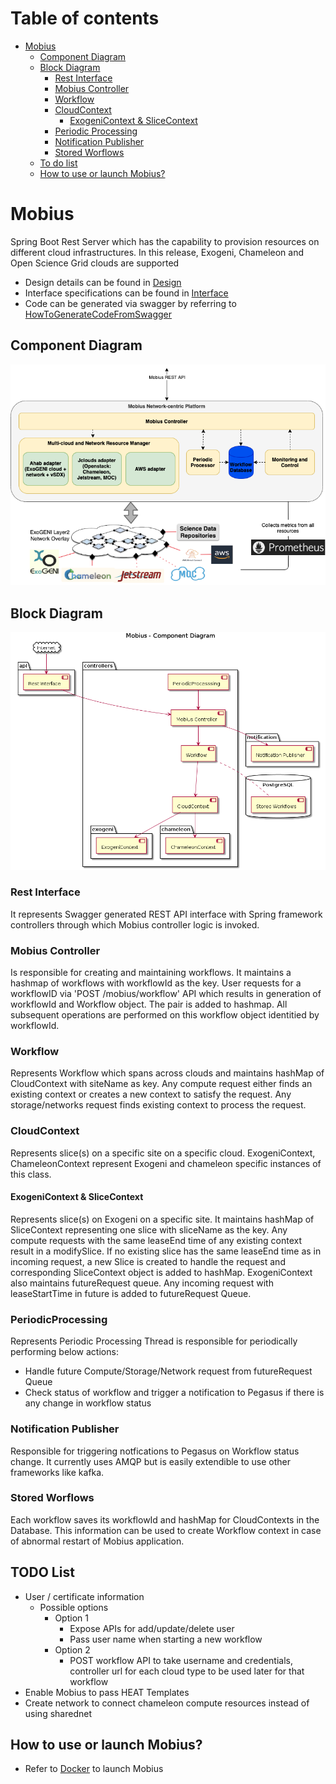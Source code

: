 # Table of contents

- [Mobius](#Mobius)
  - [Component Diagram](#component)
  - [Block Diagram](#block)
    - [Rest Interface](#rest)
    - [Mobius Controller](#controller)
    - [Workflow](#workflow)
    - [CloudContext](#cloudcontext)
      - [ExogeniContext & SliceContext](#context)
    - [Periodic Processing](#periodic)  
    - [Notification Publisher](#notification)
    - [Stored Worflows](#stored)
  - [To do list](#todo)
  - [How to use or launch Mobius?](#docker)
# <a name="Mobius"></a>Mobius

Spring Boot Rest Server which has the capability to provision resources on different cloud infrastructures. In this release, Exogeni, Chameleon and Open Science Grid clouds are supported


- Design details can be found in [Design](./mobius/Readme.md)
- Interface specifications can be found in [Interface](./mobius/Interface.md)
- Code can be generated via swagger by referring to [HowToGenerateCodeFromSwagger](./mobius/HowToGenerateCodeFromSwagger.md)
## <a name="component"></a>Component Diagram
![Component Diagram](./mobius/plantuml/images/mobius.png)
## <a name="block"></a>Block Diagram
![Component Diagram](./mobius/plantuml/images/component.png)
### <a name="rest"></a>Rest Interface
It represents Swagger generated REST API interface with Spring framework controllers through which Mobius controller logic is invoked.
### <a name="controller"></a>Mobius Controller
Is responsible for creating and maintaining workflows. It maintains a hashmap of workflows with workflowId as the key. User requests for a workflowID via 'POST /mobius/workflow' API which results in generation of workflowId and Workflow object. The pair is added to hashmap. All subsequent operations are performed on this workflow object identitied by workflowId.
### <a name="workflow"></a>Workflow
Represents Workflow which spans across clouds and maintains hashMap of CloudContext with siteName as key. Any compute request either finds an existing context or creates a new context to satisfy the request. Any storage/networks request finds existing context to process the request.
### <a name="cloudcontext"></a>CloudContext
Represents slice(s) on a specific site on a specific cloud. ExogeniContext, ChameleonContext represent Exogeni and chameleon specific instances of this class.
#### <a name="context"></a>ExogeniContext & SliceContext
Represents slice(s) on Exogeni on a specific site. It maintains hashMap of SliceContext representing one slice with sliceName as the key. Any compute requests with the same leaseEnd time of any existing context result in a modifySlice. If no existing slice has the same leaseEnd time as in incoming request, a new Slice is created to handle the request and corresponding SliceContext object is added to hashMap. ExogeniContext also maintains futureRequest queue. Any incoming request with leaseStartTime in future is added to futureRequest Queue.
### <a name="periodic"></a>PeriodicProcessing 
Represents Periodic Processing Thread is responsible for periodically performing below actions:
- Handle future Compute/Storage/Network request from futureRequest Queue
- Check status of workflow and trigger a notification to Pegasus if there is any change in workflow status
### <a name="notification"></a>Notification Publisher
Responsible for triggering notfications to Pegasus on Workflow status change. It currently uses AMQP but is easily extendible to use other frameworks like kafka.
### <a name="stored"></a>Stored Worflows
Each workflow saves its workflowId and hashMap for CloudContexts in the Database. This information can be used to create Workflow context in case of abnormal restart of Mobius application.

## <a name="todo"></a>TODO List
- User / certificate information
  - Possible options
    - Option 1
      - Expose APIs for add/update/delete user
      - Pass user name when starting a new workflow
    - Option 2
      - POST workflow API to take username and credentials, controller url for each cloud type to be used later for that workflow
- Enable Mobius to pass HEAT Templates
- Create network to connect chameleon compute resources instead of using sharednet


## <a name="docker"></a>How to use or launch Mobius?
- Refer to [Docker](./docker/Readme.md) to launch Mobius

